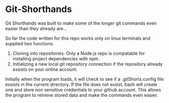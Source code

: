 # Git-Shorthands

Git Shorthands was built to make some of the longer git commands even easier than they already are...

So far the code written for this repo works only on linux terminals and supplied two functions. 

1. Cloning into repositories. Only a Node.js repo is compatable for installing project dependencies with npm.
2. Initializing a new local git repository connection if the repository already exsists on your online account.

Initially when the program loads, it will check to see if a .gitShorts.config file exsists in the current directory. If the file does not
exsist, bash will create one and store non sensitive credentials to your github account. This allows the program to retreive stored data
and make the commands even easier.
